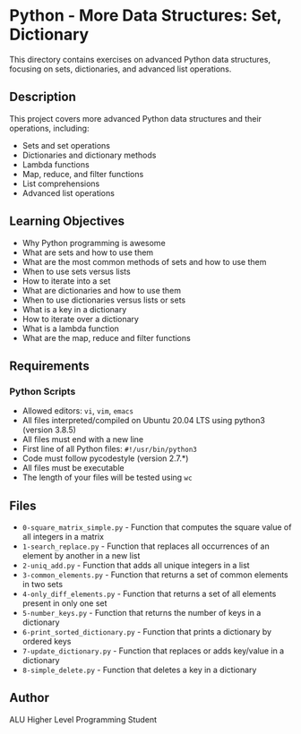 # Python - More Data Structures: Set, Dictionary

This directory contains exercises on advanced Python data structures, focusing on sets, dictionaries, and advanced list operations.

## Description

This project covers more advanced Python data structures and their operations, including:
- Sets and set operations
- Dictionaries and dictionary methods
- Lambda functions
- Map, reduce, and filter functions
- List comprehensions
- Advanced list operations

## Learning Objectives

- Why Python programming is awesome
- What are sets and how to use them
- What are the most common methods of sets and how to use them
- When to use sets versus lists
- How to iterate into a set
- What are dictionaries and how to use them
- When to use dictionaries versus lists or sets
- What is a key in a dictionary
- How to iterate over a dictionary
- What is a lambda function
- What are the map, reduce and filter functions

## Requirements

### Python Scripts
- Allowed editors: `vi`, `vim`, `emacs`
- All files interpreted/compiled on Ubuntu 20.04 LTS using python3 (version 3.8.5)
- All files must end with a new line
- First line of all Python files: `#!/usr/bin/python3`
- Code must follow pycodestyle (version 2.7.*)
- All files must be executable
- The length of your files will be tested using `wc`

## Files

- `0-square_matrix_simple.py` - Function that computes the square value of all integers in a matrix
- `1-search_replace.py` - Function that replaces all occurrences of an element by another in a new list
- `2-uniq_add.py` - Function that adds all unique integers in a list
- `3-common_elements.py` - Function that returns a set of common elements in two sets
- `4-only_diff_elements.py` - Function that returns a set of all elements present in only one set
- `5-number_keys.py` - Function that returns the number of keys in a dictionary
- `6-print_sorted_dictionary.py` - Function that prints a dictionary by ordered keys
- `7-update_dictionary.py` - Function that replaces or adds key/value in a dictionary
- `8-simple_delete.py` - Function that deletes a key in a dictionary

## Author
ALU Higher Level Programming Student
